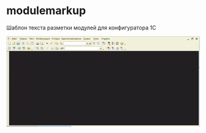 # modulemarkup
Шаблон текста разметки модулей для конфигуратора 1С

<img alt="Шаблон разметки модулей" src="modulemarkup.gif">
